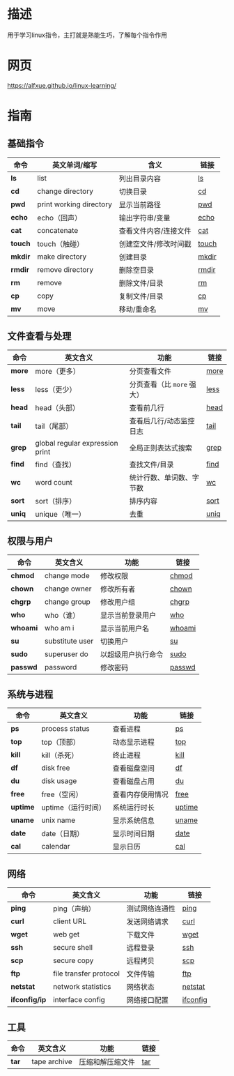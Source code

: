 # 描述
用于学习linux指令，主打就是熟能生巧，了解每个指令作用

# 网页
https://alfxue.github.io/linux-learning/

# 指南

## 基础指令

| 命令        | 英文单词/缩写                 | 含义          | 链接     |
| --------- | ----------------------- | ----------- |--------|
| **ls**    | list                    | 列出目录内容      | [ls](./daily-practice-ls.md) |
| **cd**    | change directory        | 切换目录        | [cd](./daily-practice-cd.md) |
| **pwd**   | print working directory | 显示当前路径      | [pwd](./daily-practice-pwd.md) |
| **echo**  | echo（回声）                | 输出字符串/变量    | [echo](./daily-practice-echo.md) |
| **cat**   | concatenate             | 查看文件内容/连接文件 | [cat](./daily-practice-cat.md) |
| **touch** | touch（触碰）               | 创建空文件/修改时间戳 | [touch](./daily-practice-touch.md) |
| **mkdir** | make directory          | 创建目录        | [mkdir](./daily-practice-mkdir.md) |
| **rmdir** | remove directory        | 删除空目录       | [rmdir](./daily-practice-rmdir.md) |
| **rm**    | remove                  | 删除文件/目录     | [rm](./daily-practice-rm.md) |
| **cp**    | copy                    | 复制文件/目录     | [cp](./daily-practice-cp.md) |
| **mv**    | move                    | 移动/重命名      | [mv](./daily-practice-mv.md) |

## 文件查看与处理

| 命令       | 英文含义                            | 功能                | 链接 |
| -------- | ------------------------------- | ----------------- | --- |
| **more** | more（更多）                        | 分页查看文件            | [more](./daily-practice-more.md) |
| **less** | less（更少）                        | 分页查看（比 `more` 强大） | [less](./daily-practice-less.md) |
| **head** | head（头部）                        | 查看前几行             | [head](./daily-practice-head.md) |
| **tail** | tail（尾部）                        | 查看后几行/动态监控日志      | [tail](./daily-practice-tail.md) |
| **grep** | global regular expression print | 全局正则表达式搜索         | [grep](./daily-practice-grep.md) |
| **find** | find（查找）                        | 查找文件/目录           | [find](./daily-practice-find.md) |
| **wc**   | word count                      | 统计行数、单词数、字节数      | [wc](./daily-practice-wc.md) |
| **sort** | sort（排序）                        | 排序内容              | [sort](./daily-practice-sort.md) |
| **uniq** | unique（唯一）                      | 去重                | [uniq](./daily-practice-uniq.md) |

## 权限与用户

| 命令         | 英文含义            | 功能        | 链接 |
| ---------- | --------------- | --------- | --- |
| **chmod**  | change mode     | 修改权限      | [chmod](./daily-practice-chmod.md) |
| **chown**  | change owner    | 修改所有者     | [chown](./daily-practice-chown.md) |
| **chgrp**  | change group    | 修改用户组     | [chgrp](./daily-practice-chgrp.md) |
| **who**    | who（谁）          | 显示当前登录用户  | [who](./daily-practice-who.md) |
| **whoami** | who am i        | 显示当前用户名   | [whoami](./daily-practice-whoami.md) |
| **su**     | substitute user | 切换用户      | [su](./daily-practice-su.md) |
| **sudo**   | superuser do    | 以超级用户执行命令 | [sudo](./daily-practice-sudo.md) |
| **passwd** | password        | 修改密码      | [passwd](./daily-practice-passwd.md) |

## 系统与进程

| 命令         | 英文含义           | 功能       | 链接 |
| ---------- | -------------- | -------- | --- |
| **ps**     | process status | 查看进程     | [ps](./daily-practice-ps.md) |
| **top**    | top（顶部）        | 动态显示进程   | [top](./daily-practice-top.md) |
| **kill**   | kill（杀死）       | 终止进程     | [kill](./daily-practice-kill.md) |
| **df**     | disk free      | 查看磁盘空间   | [df](./daily-practice-df.md) |
| **du**     | disk usage     | 查看磁盘占用   | [du](./daily-practice-du.md) |
| **free**   | free（空闲）       | 查看内存使用情况 | [free](./daily-practice-free.md) |
| **uptime** | uptime（运行时间）   | 系统运行时长   | [uptime](./daily-practice-uptime.md) |
| **uname**  | unix name      | 显示系统信息   | [uname](./daily-practice-uname.md) |
| **date**   | date（日期）       | 显示时间日期   | [date](./daily-practice-date.md) |
| **cal**    | calendar       | 显示日历     | [cal](./daily-practice-cal.md) |

## 网络

| 命令              | 英文含义                   | 功能      | 链接 |
| --------------- | ---------------------- | ------- | --- |
| **ping**        | ping（声纳）               | 测试网络连通性 | [ping](./daily-practice-ping.md) |
| **curl**        | client URL             | 发送网络请求  | [curl](./daily-practice-curl.md) |
| **wget**        | web get                | 下载文件    | [wget](./daily-practice-wget.md) |
| **ssh**         | secure shell           | 远程登录    | [ssh](./daily-practice-ssh.md) |
| **scp**         | secure copy            | 远程拷贝    | [scp](./daily-practice-scp.md) |
| **ftp**         | file transfer protocol | 文件传输    | [ftp](./daily-practice-ftp.md) |
| **netstat**     | network statistics     | 网络状态    | [netstat](./daily-practice-netstat.md) |
| **ifconfig/ip** | interface config       | 网络接口配置  | [ifconfig](./daily-practice-ifconfig.md) |

## 工具
| 命令              | 英文含义                   | 功能      | 链接 |
| --------------- | ---------------------- | ------- | --- |
| **tar**         | tape archive            | 压缩和解压缩文件 | [tar](./daily-practice-tar.md) |
